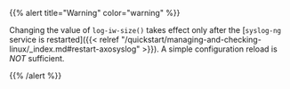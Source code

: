 ---
---
<!-- This file is under the copyright of Axoflow, and licensed under Apache License 2.0, except for using the Axoflow and AxoSyslog trademarks. -->

{{% alert title="Warning" color="warning" %}}

Changing the value of `log-iw-size()` takes effect only after the [`syslog-ng` service is restarted]({{< relref "/quickstart/managing-and-checking-linux/_index.md#restart-axosyslog" >}}). A simple configuration reload is _NOT_ sufficient.

{{% /alert %}}
